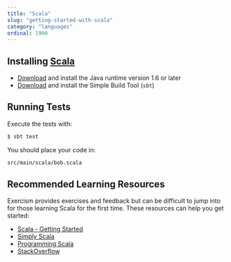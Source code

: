 ```yaml
---
title: "Scala"
slug: "getting-started-with-scala"
category: "languages"
ordinal: 1900
---
```


## Installing [Scala](http://www.scala-lang.org)

* [Download](http://www.java.com/en/) and install the Java runtime version 1.6 or later
* [Download](http://www.scala-sbt.org/release/docs/Getting-Started/Setup.html) and install the Simple Build Tool (`sbt`)

## Running Tests

Execute the tests with:

```bash
$ sbt test
```

You should place your code in:

```bash
src/main/scala/bob.scala
```

## Recommended Learning Resources

Exercism provides exercises and feedback but can be difficult to jump into for those learning Scala for the first time. These resources can help you get started:

* [Scala - Getting Started](http://www.scala-lang.org/documentation/getting-started.html)
* [Simply Scala](http://www.simplyscala.com/)
* [Programming Scala](http://www.oreilly.com/ofps/)
* [StackOverflow](http://stackoverflow.com/)
